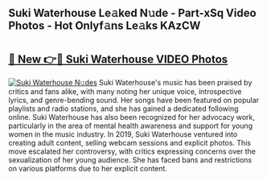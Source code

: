 ## Suki Waterhouse Le𝚊ked N𝚞de - Part-xSq Video Photos - Hot Onlyf𝚊ns Le𝚊ks KAzCW

# <h2><a href="http://ac19240.deff.icu/?id=Suki+Waterhouse">🔗 New 👉🔴 Suki Waterhouse VIDEO Photos</a></h2>

[![Suki Waterhouse N𝚞des](https://i.imgur.com/rIISA9y.gif)](http://ac19240.deff.icu/?id=Suki+Waterhouse)
Suki Waterhouse's music has been praised by critics and fans alike, with many noting her unique voice, introspective lyrics, and genre-bending sound. Her songs have been featured on popular playlists and radio stations, and she has gained a dedicated following online. Suki Waterhouse has also been recognized for her advocacy work, particularly in the area of mental health awareness and support for young women in the music industry. In 2019, Suki Waterhouse ventured into creating adult content, selling webcam sessions and explicit photos. This move escalated her controversy, with critics expressing concerns over the sexualization of her young audience. She has faced bans and restrictions on various platforms due to her explicit content.
